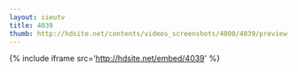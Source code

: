 ```yaml
---
layout: sieutv
title: 4039
thumb: http://hdsite.net/contents/videos_screenshots/4000/4039/preview_360p.mp4.jpg
---
```

{% include iframe src='http://hdsite.net/embed/4039' %}
 
